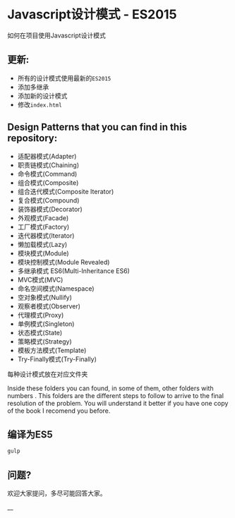 # Javascript设计模式 - ES2015
如何在项目使用Javascript设计模式

## 更新:
- 所有的设计模式使用最新的`ES2015`
- 添加多继承
- 添加新的设计模式
- 修改`index.html`


## Design Patterns that you can find in this repository:

* 适配器模式(Adapter)
* 职责链模式(Chaining)
* 命令模式(Command)
* 组合模式(Composite)
* 组合迭代模式(Composite Iterator)
* 复合模式(Compound)
* 装饰器模式(Decorator)
* 外观模式(Facade)
* 工厂模式(Factory)
* 迭代器模式(Iterator)
* 懒加载模式(Lazy)
* 模块模式(Module)
* 模块控制模式(Module Revealed)
* 多继承模式 ES6(Multi-Inheritance ES6)
* MVC模式(MVC)
* 命名空间模式(Namespace)
* 空对象模式(Nullify)
* 观察者模式(Observer)
* 代理模式(Proxy)
* 单例模式(Singleton)
* 状态模式(State)
* 策略模式(Strategy)
* 模板方法模式(Template)
* Try-Finally模式(Try-Finally)

每种设计模式放在对应文件夹

Inside these folders you can found, in some of them, other folders with numbers . This folders are the different steps to follow to arrive to the final resolution of the problem.
You will understand it better if you have one copy of the book I recomend you before.

## 编译为ES5

```javascript
gulp
```

## 问题?

欢迎大家提问，多尽可能回答大家。


__
